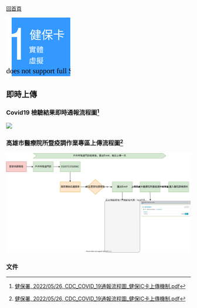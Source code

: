 [回首頁](../index.md)

![](./images/iccard.drawio.svg)

## 即時上傳

### Covid19 檢驗結果即時通報流程圖[^1]
![](./images/covid19.drawio.svg)

### 高雄市醫療院所暨疫調作業專區上傳流程圖[^1]
![](./images/covid19_home_postive.drawio.svg)

### 文件

[^1]: [健保署, 2022/05/26, CDC_COVID_19通報流程圖_健保IC卡上傳機制.pdf](./docs/CDC_COVID_19%E9%80%9A%E5%A0%B1%E6%B5%81%E7%A8%8B%E5%9C%96_%E5%81%A5%E4%BF%9DIC%E5%8D%A1%E4%B8%8A%E5%82%B3%E6%A9%9F%E5%88%B6.pdf)
